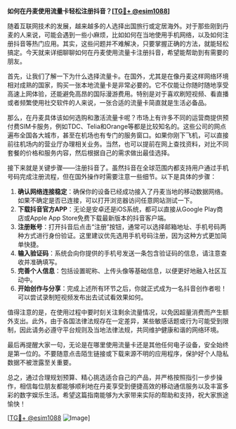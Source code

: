 **如何在丹麦使用流量卡轻松注册抖音？[[TG💪+ @esim1088](https://t.me/s/esim1088)]**

随着互联网技术的发展，越来越多的人选择出国旅行或定居海外。对于那些刚到丹麦的人来说，可能会遇到一些小麻烦，比如如何在当地使用手机网络，以及如何注册抖音等热门应用。其实，这些问题并不难解决，只要掌握正确的方法，就能轻松搞定。今天就来详细聊聊如何在丹麦使用流量卡注册抖音，希望能帮助到有需要的朋友。

首先，让我们了解一下为什么选择流量卡。在国外，尤其是在像丹麦这样网络环境相对成熟的国家，购买一张本地流量卡是非常必要的。它不仅能让你随时随地享受高速上网体验，还能避免高昂的国际漫游费用。特别是对于喜欢刷短视频、看直播或者频繁使用社交软件的人来说，一张合适的流量卡简直就是生活必备品。

那么，在丹麦具体该如何选购和激活流量卡呢？市场上有许多不同的运营商提供预付费SIM卡服务，例如TDC、Telia和Orange等都是比较知名的。这些公司的网点遍布全国各大城市，甚至在机场也有专门的服务窗口。如果你刚下飞机，可以直接前往机场内的营业厅办理相关业务。当然，也可以提前在网上查找资料，对比不同套餐的价格和服务内容，然后根据自己的需求做出最佳选择。

接下来就是关键步骤——注册抖音了。虽然抖音在全球范围内都支持用户通过手机号码完成注册流程，但在国外操作时需要注意一些细节。以下是具体的步骤：

1. **确认网络连接稳定**：确保你的设备已经成功接入了丹麦当地的移动数据网络。如果不确定是否已连接，可以打开浏览器访问任意网站测试一下。
2. **下载抖音官方APP**：无论是安卓还是iOS系统，都可以直接从Google Play商店或Apple App Store免费下载最新版本的抖音客户端。
3. **注册账号**：打开抖音后点击“注册”按钮，通常可以选择邮箱地址、手机号码两种方式进行身份验证。这里建议优先选用手机号码注册，因为这种方式更加简单快捷。
4. **输入验证码**：系统会向你提供的手机号发送一条包含验证码的信息，请注意查收并准确填写。
5. **完善个人信息**：包括设置昵称、上传头像等基础信息，以便更好地融入社区互动中。
6. **开始创作与分享**：完成上述所有环节之后，你就正式成为一名抖音创作者啦！可以尝试录制短视频发布出去试试看效果如何。

值得注意的是，在使用过程中要时刻关注剩余流量情况，以免因超量消费而产生额外支出。此外，由于各国法律法规存在一定差异，某些敏感话题或行为可能受到限制，因此请务必遵守平台规则及当地法律法规，共同维护健康和谐的网络环境。

最后再提醒大家一句，无论是在哪里使用流量卡还是其他任何电子设备，安全始终是第一位的。不要随意点击陌生链接或下载来源不明的应用程序，保护好个人隐私数据不被泄露至关重要。

总之，通过合理规划预算、精心挑选适合自己的产品，并严格按照指引一步步操作，相信每位朋友都能够顺利地在丹麦享受到便捷高效的移动通信服务以及丰富多彩的数字娱乐生活。希望这篇指南能够为大家带来实际的帮助和支持，祝大家旅途愉快！

[[TG💪+ @esim1088](https://t.me/s/esim1088) ![Image](https://i.postimg.cc/4NQfJmqS/Snipaste-2025-05-13-00-14-12.png)]